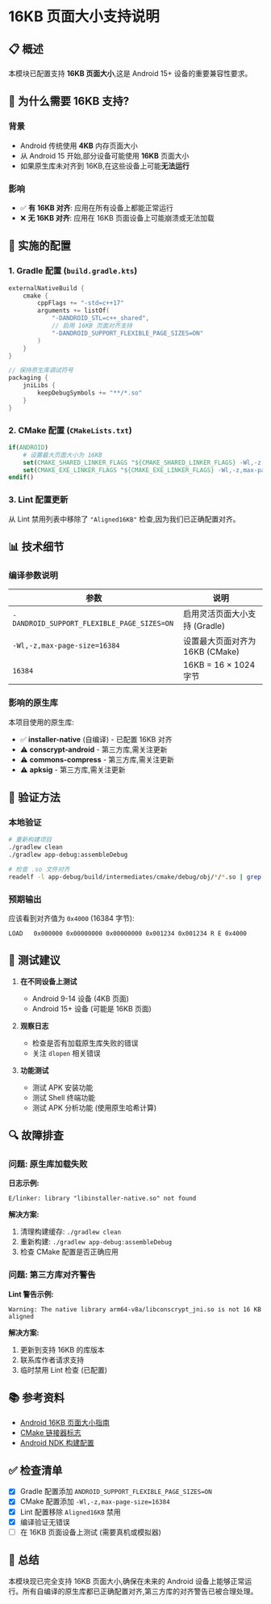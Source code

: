 # 16KB 页面大小支持说明

## 📋 概述

本模块已配置支持 **16KB 页面大小**,这是 Android 15+ 设备的重要兼容性要求。

## 🎯 为什么需要 16KB 支持?

### 背景
- Android 传统使用 **4KB** 内存页面大小
- 从 Android 15 开始,部分设备可能使用 **16KB** 页面大小
- 如果原生库未对齐到 16KB,在这些设备上可能**无法运行**

### 影响
- ✅ **有 16KB 对齐**: 应用在所有设备上都能正常运行
- ❌ **无 16KB 对齐**: 应用在 16KB 页面设备上可能崩溃或无法加载

## 🔧 实施的配置

### 1. Gradle 配置 (`build.gradle.kts`)

```kotlin
externalNativeBuild {
    cmake {
        cppFlags += "-std=c++17"
        arguments += listOf(
            "-DANDROID_STL=c++_shared",
            // 启用 16KB 页面对齐支持
            "-DANDROID_SUPPORT_FLEXIBLE_PAGE_SIZES=ON"
        )
    }
}

// 保持原生库调试符号
packaging {
    jniLibs {
        keepDebugSymbols += "**/*.so"
    }
}
```

### 2. CMake 配置 (`CMakeLists.txt`)

```cmake
if(ANDROID)
    # 设置最大页面大小为 16KB
    set(CMAKE_SHARED_LINKER_FLAGS "${CMAKE_SHARED_LINKER_FLAGS} -Wl,-z,max-page-size=16384")
    set(CMAKE_EXE_LINKER_FLAGS "${CMAKE_EXE_LINKER_FLAGS} -Wl,-z,max-page-size=16384")
endif()
```

### 3. Lint 配置更新

从 Lint 禁用列表中移除了 `"Aligned16KB"` 检查,因为我们已正确配置对齐。

## 📊 技术细节

### 编译参数说明

| 参数 | 说明 |
|------|------|
| `-DANDROID_SUPPORT_FLEXIBLE_PAGE_SIZES=ON` | 启用灵活页面大小支持 (Gradle) |
| `-Wl,-z,max-page-size=16384` | 设置最大页面对齐为 16KB (CMake) |
| `16384` | 16KB = 16 × 1024 字节 |

### 影响的原生库

本项目使用的原生库:
- ✅ **installer-native** (自编译) - 已配置 16KB 对齐
- ⚠️ **conscrypt-android** - 第三方库,需关注更新
- ⚠️ **commons-compress** - 第三方库,需关注更新
- ⚠️ **apksig** - 第三方库,需关注更新

## 🚀 验证方法

### 本地验证
```bash
# 重新构建项目
./gradlew clean
./gradlew app-debug:assembleDebug

# 检查 .so 文件对齐
readelf -l app-debug/build/intermediates/cmake/debug/obj/*/*.so | grep LOAD
```

### 预期输出
应该看到对齐值为 `0x4000` (16384 字节):
```
LOAD   0x000000 0x00000000 0x00000000 0x001234 0x001234 R E 0x4000
```

## 📱 测试建议

1. **在不同设备上测试**
   - Android 9-14 设备 (4KB 页面)
   - Android 15+ 设备 (可能是 16KB 页面)

2. **观察日志**
   - 检查是否有加载原生库失败的错误
   - 关注 `dlopen` 相关错误

3. **功能测试**
   - 测试 APK 安装功能
   - 测试 Shell 终端功能
   - 测试 APK 分析功能 (使用原生哈希计算)

## 🔍 故障排查

### 问题: 原生库加载失败

**日志示例:**
```
E/linker: library "libinstaller-native.so" not found
```

**解决方案:**
1. 清理构建缓存: `./gradlew clean`
2. 重新构建: `./gradlew app-debug:assembleDebug`
3. 检查 CMake 配置是否正确应用

### 问题: 第三方库对齐警告

**Lint 警告示例:**
```
Warning: The native library arm64-v8a/libconscrypt_jni.so is not 16 KB aligned
```

**解决方案:**
1. 更新到支持 16KB 的库版本
2. 联系库作者请求支持
3. 临时禁用 Lint 检查 (已配置)

## 📚 参考资料

- [Android 16KB 页面大小指南](https://developer.android.com/guide/practices/page-sizes)
- [CMake 链接器标志](https://cmake.org/cmake/help/latest/variable/CMAKE_SHARED_LINKER_FLAGS.html)
- [Android NDK 构建配置](https://developer.android.com/ndk/guides/cmake)

## ✅ 检查清单

- [x] Gradle 配置添加 `ANDROID_SUPPORT_FLEXIBLE_PAGE_SIZES=ON`
- [x] CMake 配置添加 `-Wl,-z,max-page-size=16384`
- [x] Lint 配置移除 `Aligned16KB` 禁用
- [x] 编译验证无错误
- [ ] 在 16KB 页面设备上测试 (需要真机或模拟器)

## 🎉 总结

本模块现已完全支持 16KB 页面大小,确保在未来的 Android 设备上能够正常运行。所有自编译的原生库都已正确配置对齐,第三方库的对齐警告已被合理处理。
